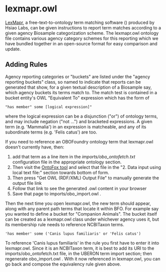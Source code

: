# lexmapr.owl
[LexMapr](https://github.com/Public-Health-Bioinformatics/LexMapr), a free-text-to-ontology term matching software () produced by Hsiao Labs, can be given instructions to report term matches according to a given agency Biosample categorization scheme.  The lexmapr.owl ontology file contains various agency category schemes for this reporting which we have bundled together in an open-source format for easy comparison and update.

## Adding Rules
Agency reporting categories or "buckets" are listed under the "agency reporting buckets" class, so named to indicate that reports can be generated that show, for a given textual description of a Biosample say, which agency buckets its terms match to.  The match test is contained in a bucket entity's OWL "Equivalent To" expression which has the form of 

    "has member" some [logical expression]"

where the logical expression can be a disjunction ("or") of ontology terms, and may include negation ("not ...") and bracketed expressions.  A given term (e.g. 'Mammalia') in an expression is matcheable, and any of its subordinate terms (e.g. 'Felis catus') are too.

If you need to reference an OBOFoundry ontology term that lexmapr.owl doesn't currently have, then:

1) add that term as a line item in the *imports/obo_ontofetch.txt* configuration file in the appropriate ontology section.  
2) Then visit the [OntoFox tool](http://ontofox.hegroup.org/) and select that file in the "2. Data input using local text file:" section towards bottom of form.
3) Then press "Get OWL (RDF/XML) Output File" to manually generate the output file link
4) Follow that link to see the generated .owl content in your browser
5) Save that page to imports/obo_import.owl .

Then the next time you open lexmapr.owl, the new term should appear, along with any parent path terms that locate it within BFO.  For example say you wanted to define a bucket for "Companion Animals".  The bucket itself can be created as a lexmapr.owl class under whichever agency uses it, but its membership rule needs to reference NCBITaxon terms.

    'has member' some ('Canis lupus familiaris' or 'Felis catus')

To reference 'Canis lupus familiaris' in the rule you first have to enter it into lexmapr.owl.  Since it is an NCBITaxon term, it is best to add its URI to the imports/obo_ontofetch.txt file, in the UBERON term import section; then regenerate obo_import.owl .  With it now referenced in lexmapr.owl, you can go back and compose the equivalency rule given above.
